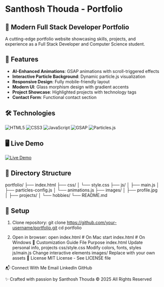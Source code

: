 # Santhosh Thouda - Portfolio

## 🌟 Modern Full Stack Developer Portfolio

A cutting-edge portfolio website showcasing skills, projects, and experience as a Full Stack Developer and Computer Science student.

## 🚀 Features

- **AI-Enhanced Animations**: GSAP animations with scroll-triggered effects  
- **Interactive Particle Background**: Dynamic particle.js visualization  
- **Responsive Design**: Fully mobile-friendly layout  
- **Modern UI**: Glass morphism design with gradient accents  
- **Project Showcase**: Highlighted projects with technology tags  
- **Contact Form**: Functional contact section  

## 🛠 Technologies

![HTML5](https://img.shields.io/badge/HTML5-E34F26?style=flat&logo=html5&logoColor=white)
![CSS3](https://img.shields.io/badge/CSS3-1572B6?style=flat&logo=css3&logoColor=white)
![JavaScript](https://img.shields.io/badge/JavaScript-F7DF1E?style=flat&logo=javascript&logoColor=black)
![GSAP](https://img.shields.io/badge/GSAP-88CE02?style=flat&logo=greensock&logoColor=white)
![Particles.js](https://img.shields.io/badge/Particles.js-000000?style=flat)

## 🖥 Live Demo

[![Live Demo](https://img.shields.io/badge/View-Live_Demo-green?style=for-the-badge)](https://your-portfolio-link.com)

## 📂 Directory Structure

portfolio/
├── index.html
├── css/
│ └── style.css
├── js/
│ ├── main.js
│ ├── particles-config.js
│ └── animations.js
├── images/
│ ├── profile.jpg
│ ├── projects/
│ └── hobbies/
└── README.md

## 🔧 Setup

1. Clone repository: 
git clone https://github.com/your-username/portfolio.git
cd portfolio

2. Open in browser: 
open index.html  # On Mac
start index.html # On Windows
🎨 Customization Guide
File	Purpose
index.html	Update personal info, projects
css/style.css	Modify colors, fonts, styles
js/main.js	Change interactive elements
images/	Replace with your own assets
📜 License
MIT License - See LICENSE file

📬 Connect With Me
Email
LinkedIn
GitHub

✨ Crafted with passion by Santhosh Thouda
© 2025 All Rights Reserved
